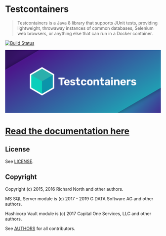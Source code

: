 # Testcontainers

> Testcontainers is a Java 8 library that supports JUnit tests, providing lightweight, throwaway instances of common databases, Selenium web browsers, or anything else that can run in a Docker container.

[![Build Status](https://travis-ci.org/testcontainers/testcontainers-java.svg?branch=master)](https://travis-ci.org/testcontainers/testcontainers-java)

![Testcontainers logo](docs/logo.png)

# [Read the documentation here](http://www.testcontainers.org)

## License

See [LICENSE](LICENSE).

## Copyright

Copyright (c) 2015, 2016 Richard North and other authors.

MS SQL Server module is (c) 2017 - 2019 G DATA Software AG and other authors.

Hashicorp Vault module is (c) 2017 Capital One Services, LLC and other authors.

See [AUTHORS](AUTHORS) for all contributors.
